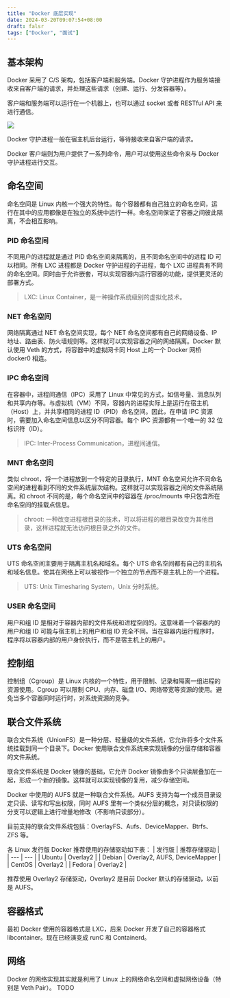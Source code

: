 ```yaml
---
title: "Docker 底层实现"
date: 2024-03-20T09:07:54+08:00
draft: falsr
tags: ["Docker", "面试"]
---
```

## 基本架构

Docker 采用了 C/S 架构，包括客户端和服务端。Docker 守护进程作为服务端接收来自客户端的请求，并处理这些请求（创建、运行、分发容器等）。

客户端和服务端可以运行在一个机器上，也可以通过 socket 或者 RESTful API 来进行通信。

![](https://cdn4.codesign.qq.com/materials/2024/03/20/GD5Oj24EPoJE03Z3eAX20/xhbtvm9upboqzkw3/ff82254b-8b87-4a5b-a2a6-5d955cc1332d.png)

Docker 守护进程一般在宿主机后台运行，等待接收来自客户端的请求。

Docker 客户端则为用户提供了一系列命令，用户可以使用这些命令来与 Docker 守护进程进行交互。

## 命名空间

命名空间是 Linux 内核一个强大的特性。每个容器都有自己独立的命名空间，运行在其中的应用都像是在独立的系统中运行一样。命名空间保证了容器之间彼此隔离，不会相互影响。

### PID 命名空间

不同用户的进程就是通过 PID 命名空间来隔离的，且不同命名空间中的进程 ID 可以相同。所有 LXC 进程都是 Docker 守护进程的子进程，每个 LXC 进程具有不同的命名空间。同时由于允许嵌套，可以实现容器内运行容器的功能，提供更灵活的部署方式。

> LXC: Linux Container，是一种操作系统级别的虚拟化技术。

### NET 命名空间

网络隔离通过 NET 命名空间实现，每个 NET 命名空间都有自己的网络设备、IP 地址、路由表、防火墙规则等。这样就可以实现容器之间的网络隔离。Docker 默认使用 Veth 的方式，将容器中的虚拟网卡同 Host 上的一个 Docker 网桥 docker0 相连。

### IPC 命名空间

在容器中，进程间通信（IPC）采用了 Linux 中常见的方式，如信号量、消息队列和共享内存等。与虚拟机（VM）不同，容器内的进程实际上是运行在宿主机（Host）上，并共享相同的进程 ID（PID）命名空间。因此，在申请 IPC 资源时，需要加入命名空间信息以区分不同容器。每个 IPC 资源都有一个唯一的 32 位标识符（ID）。

> IPC: Inter-Process Communication，进程间通信。

### MNT 命名空间

类似 chroot，将一个进程放到一个特定的目录执行，MNT 命名空间允许不同命名空间的进程看到不同的文件系统层次结构。这样就可以实现容器之间的文件系统隔离。和 chroot 不同的是，每个命名空间中的容器在 /proc/mounts 中只包含所在命名空间的挂载点信息。

> chroot: 一种改变进程根目录的技术，可以将进程的根目录改变为其他目录，这样进程就无法访问根目录之外的文件。

### UTS 命名空间

UTS 命名空间主要用于隔离主机名和域名。每个 UTS 命名空间都有自己的主机名和域名信息。使其在网络上可以被视作一个独立的节点而不是主机上的一个进程。

> UTS: Unix Timesharing System，Unix 分时系统。

### USER 命名空间

用户和组 ID 是相对于容器内部的文件系统和进程空间的。这意味着一个容器内的用户和组 ID 可能与宿主机上的用户和组 ID 完全不同。当在容器内运行程序时，程序将以容器内部的用户身份执行，而不是宿主机上的用户。

## 控制组

控制组（Cgroup）是 Linux 内核的一个特性，用于限制、记录和隔离一组进程的资源使用。Cgroup 可以限制 CPU、内存、磁盘 I/O、网络带宽等资源的使用。避免当多个容器同时运行时，对系统资源的竞争。

## 联合文件系统

联合文件系统（UnionFS）是一种分层、轻量级的文件系统，它允许将多个文件系统挂载到同一个目录下。Docker 使用联合文件系统来实现镜像的分层存储和容器的文件系统。

联合文件系统是 Docker 镜像的基础，它允许 Docker 镜像由多个只读层叠加在一起，形成一个新的镜像。这样就可以实现镜像的复用，减少存储空间。

Docker 中使用的 AUFS 就是一种联合文件系统。AUFS 支持为每一个成员目录设定只读、读写和写出权限，同时 AUFS 里有一个类似分层的概念，对只读权限的分支可以逻辑上进行增量地修改（不影响只读部分）。

目前支持的联合文件系统包括：OverlayFS、Aufs、DeviceMapper、Btrfs、ZFS 等。

各 Linux 发行版 Docker 推荐使用的存储驱动如下表：
| 发行版 | 推荐存储驱动 |
| --- | --- |
| Ubuntu | Overlay2 |
| Debian | Overlay2, AUFS, DeviceMapper |
| CentOS | Overlay2 |
| Fedora | Overlay2 |

推荐使用 Overlay2 存储驱动，Overlay2 是目前 Docker 默认的存储驱动，以前是 AUFS。

## 容器格式

最初 Docker 使用的容器格式是 LXC，后来 Docker 开发了自己的容器格式 libcontainer。现在已经演变成 runC 和 Containerd。

## 网络

Docker 的网络实现其实就是利用了 Linux 上的网络命名空间和虚拟网络设备（特别是 Veth Pair）。
TODO